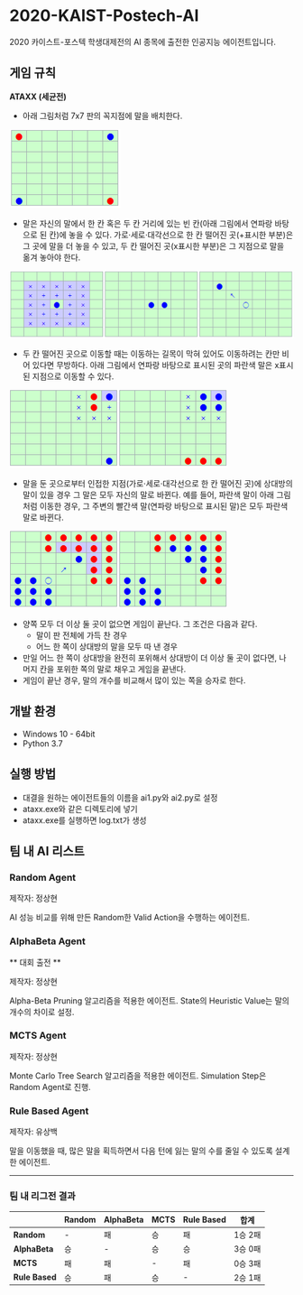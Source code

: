 # 2020-KAIST-Postech-AI
2020 카이스트-포스텍 학생대제전의 AI 종목에 출전한 인공지능 에이전트입니다.

## 게임 규칙

**ATAXX (세균전)**

* 아래 그림처럼 7x7 판의 꼭지점에 말을 배치한다.

![Initial state](image/img1.png)

* 말은 자신의 말에서 한 칸 혹은 두 칸 거리에 있는 빈 칸(아래 그림에서 연파랑 바탕으로 된 칸)에 놓을 수 있다. 가로·세로·대각선으로 한 칸 떨어진 곳(+표시한 부분)은 그 곳에 말을 더 놓을 수 있고, 두 칸 떨어진 곳(x표시한 부분)은 그 지점으로 말을 옮겨 놓아야 한다.

![Movable place](image/img2.png)

* 두 칸 떨어진 곳으로 이동할 때는 이동하는 길목이 막혀 있어도 이동하려는 칸만 비어 있다면 무방하다. 아래 그림에서 연파랑 바탕으로 표시된 곳의 파란색 말은 x표시된 지점으로 이동할 수 있다.

![Move rule](image/img3.png)

* 말을 둔 곳으로부터 인접한 지점(가로·세로·대각선으로 한 칸 떨어진 곳)에 상대방의 말이 있을 경우 그 말은 모두 자신의 말로 바뀐다. 예를 들어, 파란색 말이 아래 그림처럼 이동한 경우, 그 주변의 빨간색 말(연파랑 바탕으로 표시된 말)은 모두 파란색 말로 바뀐다.

![Infection rule](image/img4.png)

* 양쪽 모두 더 이상 둘 곳이 없으면 게임이 끝난다. 그 조건은 다음과 같다.
  - 말이 판 전체에 가득 찬 경우
  - 어느 한 쪽이 상대방의 말을 모두 따 낸 경우
* 만일 어느 한 쪽이 상대방을 완전히 포위해서 상대방이 더 이상 둘 곳이 없다면, 나머지 칸을 포위한 쪽의 말로 채우고 게임을 끝낸다.
* 게임이 끝난 경우, 말의 개수를 비교해서 많이 있는 쪽을 승자로 한다.

## 개발 환경

* Windows 10 - 64bit
* Python 3.7

## 실행 방법

* 대결을 원하는 에이전트들의 이름을 ai1.py와 ai2.py로 설정
* ataxx.exe와 같은 디렉토리에 넣기
* ataxx.exe를 실행하면 log.txt가 생성

## 팀 내 AI 리스트

### Random Agent

제작자: 정상현

AI 성능 비교를 위해 만든 Random한 Valid Action을 수행하는 에이전트.

### AlphaBeta Agent

** 대회 출전 **

제작자: 정상현

Alpha-Beta Pruning 알고리즘을 적용한 에이전트. State의 Heuristic Value는 말의 개수의 차이로 설정.

### MCTS Agent

제작자: 정상현

Monte Carlo Tree Search 알고리즘을 적용한 에이전트. Simulation Step은 Random Agent로 진행.

### Rule Based Agent

제작자: 유상백

말을 이동했을 때, 많은 말을 획득하면서 다음 턴에 잃는 말의 수를 줄일 수 있도록 설계한 에이전트.

------------

### 팀 내 리그전 결과

| | **Random** | **AlphaBeta** | **MCTS** | **Rule Based** | **합계** |
| --- | --- | --- | --- | --- | --- |
| **Random** | - | 패 | 승 | 패 | 1승 2패 |
| **AlphaBeta** | 승 | - | 승 | 승 | 3승 0패 |
| **MCTS** | 패 | 패 | - | 패 | 0승 3패 |
| **Rule Based** | 승 | 패 | 승 | - | 2승 1패 |
